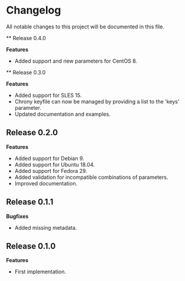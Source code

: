 # Changelog

All notable changes to this project will be documented in this file.

** Release 0.4.0

**Features**

* Added support and new parameters for CentOS 8.

** Release 0.3.0

**Features**

* Added support for SLES 15.
* Chrony keyfile can now be managed by providing a list to the 'keys' parameter.
* Updated documentation and examples.

## Release 0.2.0

**Features**

* Added support for Debian 9.
* Added support for Ubuntu 18.04.
* Added support for Fedora 29.
* Added validation for incompatible combinations of parameters.
* Improved documentation.

## Release 0.1.1

**Bugfixes**

* Added missing metadata.

## Release 0.1.0

**Features**

* First implementation.
